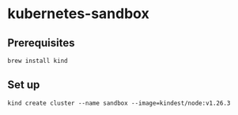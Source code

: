 # kubernetes-sandbox

## Prerequisites

```
brew install kind
```

## Set up

```
kind create cluster --name sandbox --image=kindest/node:v1.26.3
```
